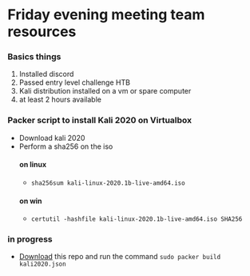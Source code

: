 # Friday evening meeting team resources

### Basics things
1. Installed discord
2. Passed entry level challenge HTB
3. Kali distribution installed on a vm or spare computer
4. at least 2 hours available

### Packer script to install Kali 2020 on Virtualbox

- Download kali 2020
- Perform a sha256 on the iso
  #### on linux
  - ```sha256sum kali-linux-2020.1b-live-amd64.iso```
  #### on win
  - ```certutil -hashfile kali-linux-2020.1b-live-amd64.iso SHA256```
  
  
### in progress
- [Download]() this repo and run the command ```sudo packer build kali2020.json```

